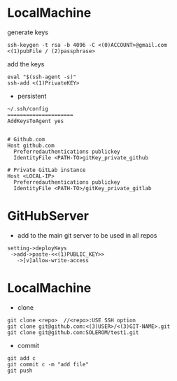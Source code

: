# LocalMachine

generate keys

```
ssh-keygen -t rsa -b 4096 -C <(0)ACCOUNT>@gmail.com
<(1)pubFile / (2)passphrase>
```
add the keys

```
eval "$(ssh-agent -s)"
ssh-add <(1)PrivateKEY> 
```

* persistent

```
~/.ssh/config
=====================
AddKeysToAgent yes


# Github.com
Host github.com
  Preferredauthentications publickey
  IdentityFile <PATH-TO>gitKey_private_github

# Private GitLab instance
Host <LOCAL-IP>
  Preferredauthentications publickey
  IdentityFile <PATH-TO>/gitKey_private_gitlab
```


# GitHubServer

* add to the main git server to be used in all repos

```
setting->deployKeys
 ->add->paste-<<(1)PUBLIC_KEY>>
   ->[v]allow-write-access
```

# LocalMachine

* clone

```
git clone <repo>  //<repo>:USE SSH option
git clone git@github.com:<(3)USER>/<(3)GIT-NAME>.git
git clone git@github.com:SOLEROM/test1.git
```


* commit

```
git add c
git commit c -m "add file"
git push
```


